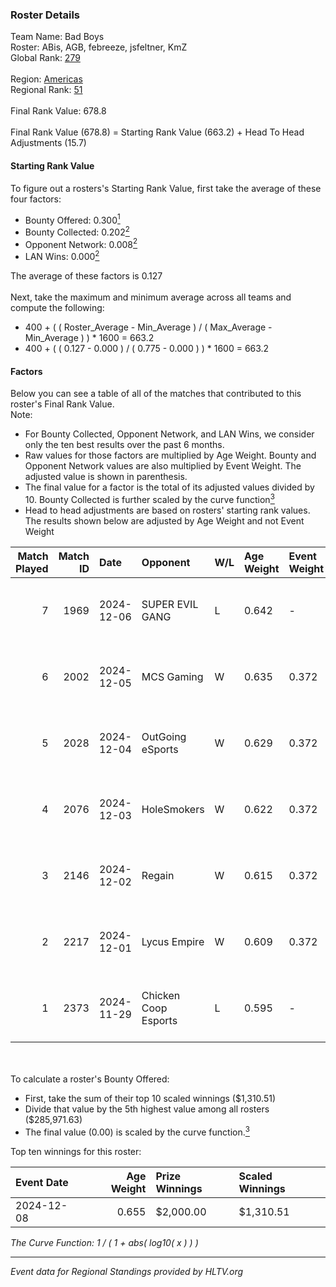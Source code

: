 ### Roster Details<br />
Team Name: Bad Boys<br />
Roster: ABis, AGB, febreeze, jsfeltner, KmZ<br />
Global Rank: [279](../../standings_global_2025_02_28.md)<br />
<br />
Region: [Americas]( ../../standings_americas_2025_02_28.md)<br />
Regional Rank: [51]( ../../standings_americas_2025_02_28.md)<br />
<br />
Final Rank Value:  678.8<br />
<br />
Final Rank Value (678.8) = Starting Rank Value (663.2) + Head To Head Adjustments (15.7)<br />

#### Starting Rank Value<br />
To figure out a rosters's Starting Rank Value, first take the average of these four factors:<br />
- Bounty Offered: 0.300[<sup>1</sup>](#table2)
- Bounty Collected: 0.202[<sup>2</sup>](#table1)
- Opponent Network: 0.008[<sup>2</sup>](#table1)
- LAN Wins: 0.000[<sup>2</sup>](#table1)

The average of these factors is 0.127<br />
<br />
Next, take the maximum and minimum average across all teams and compute the following:<br />
- 400 + ( ( Roster_Average - Min_Average ) / ( Max_Average - Min_Average ) ) * 1600 = 663.2
- 400 + ( ( 0.127 - 0.000 ) / ( 0.775 - 0.000 ) ) * 1600 = 663.2


#### Factors<br />
Below you can see a table of all of the matches that contributed to this roster's Final Rank Value.<br />
Note:<br />

- For Bounty Collected, Opponent Network, and LAN Wins, we consider only the ten best results over the past 6 months.
- Raw values for those factors are multiplied by Age Weight. Bounty and Opponent Network values are also multiplied by Event Weight. The adjusted value is shown in parenthesis.
- The final value for a factor is the total of its adjusted values divided by 10. Bounty Collected is further scaled by the curve function[<sup>3</sup>](#curveFunction)
- Head to head adjustments are based on rosters' starting rank values. The results shown below are adjusted by Age Weight and not Event Weight
<span id="table1"></span><br />


| Match Played | Match ID | Date       | Opponent             | W/L | Age Weight | Event Weight | Bounty Collected | Opponent Network | LAN Wins  | H2H Adj. | Roster                              |
| -: | -: | :- | :- | :- | :- | :- | :- | :- | :- | -: | :- |
|            7 |     1969 | 2024-12-06 | SUPER EVIL GANG      | L   | 0.642      | -            | -                | -                | -         |    -7.57 | ABis, AGB, febreeze, jsfeltner, KmZ |
|            6 |     2002 | 2024-12-05 | MCS Gaming           | W   | 0.635      | 0.372        | 0.003 (0.001)    | 0.169 (0.040)    | 0 (0.000) |     9.10 | ABis, AGB, febreeze, jsfeltner, KmZ |
|            5 |     2028 | 2024-12-04 | OutGoing eSports     | W   | 0.629      | 0.372        | 0.002 (0.000)    | 0.061 (0.014)    | 0 (0.000) |     9.64 | ABis, AGB, febreeze, jsfeltner, KmZ |
|            4 |     2076 | 2024-12-03 | HoleSmokers          | W   | 0.622      | 0.372        | 0.000 (0.000)    | 0.030 (0.007)    | 0 (0.000) |     3.75 | ABis, AGB, febreeze, jsfeltner, KmZ |
|            3 |     2146 | 2024-12-02 | Regain               | W   | 0.615      | 0.372        | 0.000 (0.000)    | 0.069 (0.016)    | 0 (0.000) |     5.73 | ABis, AGB, febreeze, jsfeltner, KmZ |
|            2 |     2217 | 2024-12-01 | Lycus Empire         | W   | 0.609      | 0.372        | 0.000 (0.000)    | 0.000 (0.000)    | 0 (0.000) |     3.60 | ABis, AGB, febreeze, jsfeltner, KmZ |
|            1 |     2373 | 2024-11-29 | Chicken Coop Esports | L   | 0.595      | -            | -                | -                | -         |    -8.60 | ABis, AGB, febreeze, jsfeltner, KmZ |

<br />
<span id="table2"></span><br />
To calculate a roster's Bounty Offered:<br />

- First, take the sum of their top 10 scaled winnings ($1,310.51)
- Divide that value by the 5th highest value among all rosters ($285,971.63)
- The final value (0.00) is scaled by the curve function.[<sup>3</sup>](#curveFunction)

Top ten winnings for this roster:<br />

| Event Date | Age Weight | Prize Winnings | Scaled Winnings |
| :- | -: | :- | :- |
| 2024-12-08 |      0.655 | $2,000.00      | $1,310.51       |


<span id="curveFunction"></span>_The Curve Function: 1 / ( 1 + abs( log10( x ) ) )_<br />

---
_Event data for Regional Standings provided by HLTV.org_<br />
